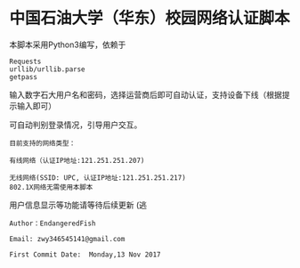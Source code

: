 # 中国石油大学（华东）校园网络认证脚本


本脚本采用Python3编写，依赖于
````
Requests
urllib/urllib.parse
getpass
````
输入数字石大用户名和密码，选择运营商后即可自动认证，支持设备下线（根据提示输入即可）

可自动判别登录情况，引导用户交互。

````
目前支持的网络类型：

有线网络（认证IP地址:121.251.251.207)

无线网络(SSID: UPC, 认证IP地址:121.251.251.217)
802.1X网络无需使用本脚本

````

用户信息显示等功能请等待后续更新 (逃

````
Author：EndangeredFish

Email: zwy346545141@gmail.com

First Commit Date:  Monday,13 Nov 2017
````